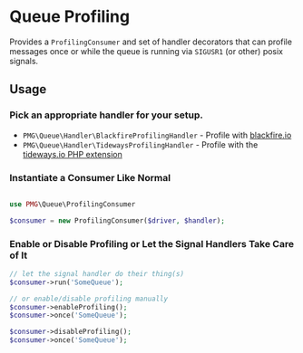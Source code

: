 # Queue Profiling

Provides a `ProfilingConsumer` and set of handler decorators that can profile
messages once or while the queue is running via `SIGUSR1` (or other) posix
signals.

## Usage

### Pick an appropriate handler for your setup.

- `PMG\Queue\Handler\BlackfireProfilingHandler` - Profile with [blackfire.io](https://blackfire.io/)
- `PMG\Queue\Handler\TidewaysProfilingHandler` - Profile with the
  [tideways.io PHP extension](https://github.com/tideways/php-profiler-extension)

### Instantiate a Consumer Like Normal

```php

use PMG\Queue\ProfilingConsumer

$consumer = new ProfilingConsumer($driver, $handler);
```

### Enable or Disable Profiling or Let the Signal Handlers Take Care of It


```php
// let the signal handler do their thing(s)
$consumer->run('SomeQueue');

// or enable/disable profiling manually
$consumer->enableProfiling();
$consumer->once('SomeQueue');

$consumer->disableProfiling();
$consumer->once('SomeQueue');
```
